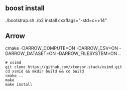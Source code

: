 ## boost install

./bootstrap.sh
./b2 install cxxflags="-std=c++14"


## Arrow

cmake -DARROW_COMPUTE=ON -DARROW_CSV=ON -DARROW_DATASET=ON -DARROW_FILESYSTEM=ON ..




```shell
# xsimd
git clone https://github.com/xtensor-stack/xsimd.git
cd xsmid && mkdir build && cd build
cmake ..
make 
make install
```